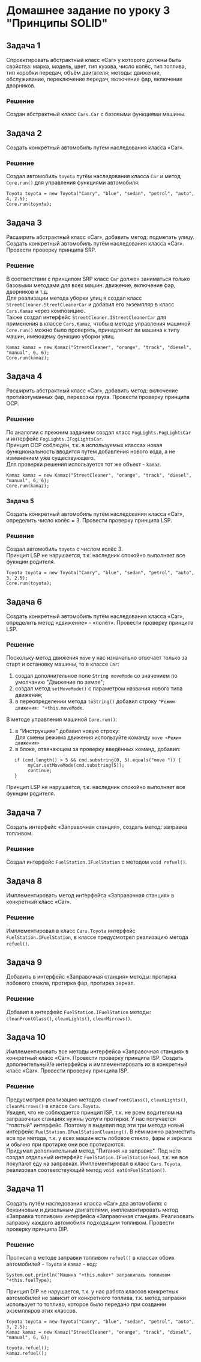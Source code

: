 # Домашнее задание по уроку 3 "Принципы SOLID"

## Задача 1
Спроектировать абстрактный класс «Car» у которого должны быть свойства: марка, модель, цвет, тип кузова, число колёс, тип топлива, тип коробки передач, объём двигателя; методы: движение, обслуживание, переключение передач, включение фар, включение дворников.

### Решение
Создан абстрактный класс `Cars.Car` с базовыми функциями машины.

## Задача 2
Создать конкретный автомобиль путём наследования класса «Car».

### Решение
Создал автомобиль `toyota` путём наследования класса `Car` и метод `Core.run()` для управления функциями автомобиля: 
```
Toyota toyota = new Toyota("Camry", "blue", "sedan", "petrol", "auto", 4, 2.5);
Core.run(toyota);
```

## Задача 3
Расширить абстрактный класс «Car», добавить метод: подметать улицу. Создать конкретный автомобиль путём наследования класса «Car». Провести проверку принципа SRP.

### Решение
В соответствии с принципом SRP класс `Car` должен заниматься только базовыми методами для всех машин: движение, включение фар, дворников и т.д.  
Для реализации метода уборки улиц я создал класс `StreetCleaner.StreetCleanerCar` и добавил его экземпляр в класс `Cars.Kamaz` через композицию.   
Также создал интерфейс `StreetCleaner.IStreetCleanerCar` для применения в классе `Cars.Kamaz`, чтобы в методе управления машиной `Core.run()` можно было проверять, принадлежит ли машина к типу машин, имеющему функцию уборки улиц.  
```
Kamaz kamaz = new Kamaz("StreetCleaner", "orange", "track", "diesel", "manual", 6, 6);
Core.run(kamaz);
```

## Задача 4
Расширить абстрактный класс «Car», добавить метод: включение противотуманных фар, перевозка груза. Провести проверку принципа OCP.

### Решение
По аналогии с прежним заданием создал класс `FogLights.FogLightsCar` и интерфейс `FogLights.IFogLightsCar`.  
Принцип OCP соблюдён, т.к. в используемых классах новая функциональность вводится путем добавления нового кода, а не изменением уже существующего.  
Для проверки решения используется тот же объект - `kamaz`.  
```
Kamaz kamaz = new Kamaz("StreetCleaner", "orange", "track", "diesel", "manual", 6, 6);
Core.run(kamaz);
```

### Задача 5
Создать конкретный автомобиль путём наследования класса «Car», определить число колёс = 3. Провести проверку принципа LSP.

### Решение
Создал автомобиль `toyota` с числом колёс 3.  
Принцип LSP не нарушается, т.к. наследник спокойно выполняет все фукнции родителя.
```
Toyota toyota = new Toyota("Camry", "blue", "sedan", "petrol", "auto", 3, 2.5);
Core.run(toyota);
```

## Задача 6
Создать конкретный автомобиль путём наследования класса «Car», определить метод «движение» - «полёт». Провести проверку принципа LSP.

### Решение
Поскольку метод движения `move` у нас изначально отвечает только за старт и остановку машины, то в классе `Car`:  
1) создал дополнительное поле `String moveMode` со значением по умолчанию "Движение по земле";
2) создал метод `setMoveMode()` с параметром названия нового типа движения;
3) в переопределении метода `toString()` добавил строку `"Режим движения: "+this.moveMode`.  

В методе управления машиной `Core.run()`:  
1) в "Инструкциях" добавил новую строку:  
Для смены режима движения используйте команду `move <Режим движения>`
2) в блоке, отвечающем за проверку введённых команд, добавил:
```
   if (cmd.length() > 5 && cmd.substring(0, 5).equals("move ")) {
        myCar.setMoveMode(cmd.substring(5));
        continue;
   }
```
Принцип LSP не нарушается, т.к. наследник спокойно выполняет все фукнции родителя.

## Задача 7
Создать интерфейс «Заправочная станция», создать метод: заправка топливом.

### Решение
Создал интерфейс `FuelStation.IFuelStation` с методом `void refuel()`.

## Задача 8
Имплементировать метод интерфейса «Заправочная станция» в конкретный класс «Car».

### Решение
Имплементировал в класс `Cars.Toyota` интерфейс `FuelStation.IFuelStation`, в классе предусмотрел реализацию метода `refuel()`.

## Задача 9
Добавить в интерфейс «Заправочная станция» методы: протирка лобового стекла, протирка фар, протирка зеркал.

### Решение
Добавил в интерфейс `FuelStation.IFuelStation` методы: `cleanFrontGlass()`, `cleanLights()`, `cleanMirrows()`.

## Задача 10
Имплементировать все методы интерфейса «Заправочная станция» в конкретный класс «Car». Провести проверку принципа ISP. Создать дополнительный/е интерфейсы и имплементировать их в конкретный класс «Car». Провести проверку принципа ISP.

### Решение
Предусмотрел реализацию методов `cleanFrontGlass()`, `cleanLights()`, `cleanMirrows()` в классе `Cars.Toyota`.  
Увидел, что не соблюдается принцип ISP, т.к. не всем водителям на заправочных станциях нужны услуги протирки. У нас получается "толстый" интерфейс. Поэтому я выделил под эти три метода новый интерфейс `FuelStation.IFuelStationCleaning()`. В нём можно разместить все три метода, т.к. у всех машин есть лобовое стекло, фары и зеркала и обычно при протирке они все протираются.  
Придумал дополнительный метод "Питания на заправке". Под него создал отдельный интерфейс `FuelStation.IFuelStationFood`, т.к. не все покупают еду на заправках. Имплементировал в класс `Cars.Toyota`, реализовал соответствующий метод `void eatOnFuelStation()`.

## Задача 11
Создать путём наследования класса «Car» два автомобиля: с бензиновым и дизельным двигателями, имплементировать метод «Заправка топливом» интерфейса «Заправочная станция». Реализовать заправку каждого автомобиля подходящим топливом. Провести проверку принципа DIP.

### Решение
Прописал в методе заправки топливом `refuel()` в классах обоих автомобилей - `Toyota` и `Kamaz` - код:
```
System.out.println("Машина "+this.make+" заправилась топливом "+this.fuelType);
```
Принцип DIP не нарушается, т.к. у нас работа классов конкретных автомобилей не зависит от конкретного топлива, т.к. метод заправки использует то топливо, которое было передано при создании экземпляров этих классов.
```
Toyota toyota = new Toyota("Camry", "blue", "sedan", "petrol", "auto", 3, 2.5);
Kamaz kamaz = new Kamaz("StreetCleaner", "orange", "track", "diesel", "manual", 6, 6);

toyota.refuel();
kamaz.refuel();
```